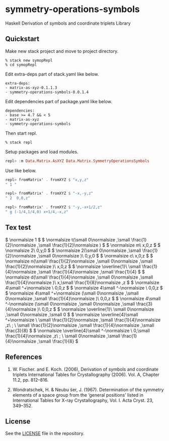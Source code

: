 # symmetry-operations-symbols

Haskell Derivation of symbols and coordinate triplets Library

## Quickstart

Make new stack project and move to project directory.

```shell
% stack new symopRepl
% cd symopRepl
```

Edit extra-deps part of stack.yaml like below.

```
extra-deps:
- matrix-as-xyz-0.1.1.3
- symmetry-operations-symbols-0.0.1.4
```

Edit dependencies part of package.yaml like below.

```
dependencies:
- base >= 4.7 && < 5
- matrix-as-xyz
- symmetry-operations-symbols
```

Then start repl.

```shell
% stack repl
```

Setup packages and load modules.

```haskell
repl> :m Data.Matrix.AsXYZ Data.Matrix.SymmetryOperationsSymbols
```

Use like below.

```haskell
repl> fromMatrix' . fromXYZ $ "x,y,z"
" 1 "

repl> fromMatrix' . fromXYZ $ "-x,-y,z"
" 2  0,0,z"

repl> fromMatrix' . fromXYZ $ "-y,-x+1/2,z"
" g (-1/4,1/4,0) x+1/4,-x,z"
```

## Tex test

$ \normalsize 1 $
$ \normalsize t(\small 0\normalsize ,\small \frac{1}{2}\normalsize ,\small \frac{1}{2}\normalsize ) $
$ \normalsize m\ x,0,z $
$ \normalsize 2\ 0,y,0 $
$ \normalsize 2(\small 0\normalsize ,\small \frac{1}{2}\normalsize ,\small 0\normalsize )\ 0,y,0 $
$ \normalsize c\ x,0,z $
$ \normalsize n(\small \frac{1}{2}\normalsize ,\small 0\normalsize ,\small \frac{1}{2}\normalsize )\ x,0,z $
$ \normalsize \overline{1}\ \small \frac{1}{4}\normalsize ,\small \frac{1}{4}\normalsize ,\small \frac{1}{4} $
$ \normalsize d(\small \frac{1}{4}\normalsize ,\small 0\normalsize ,\small \frac{1}{4}\normalsize )\ x,\small \frac{1}{8}\normalsize ,z $
$ \normalsize 4\small ^+\normalsize \ 0,0,z $
$ \normalsize 4\small ^-\normalsize \ 0,0,z $
$ \normalsize 4\small ^+\normalsize (\small 0\normalsize ,\small 0\normalsize ,\small \frac{1}{4}\normalsize )\ 0,0,z $
$ \normalsize 4\small ^-\normalsize (\small 0\normalsize ,\small 0\normalsize ,\small \frac{3}{4}\normalsize )\ 0,0,z $
$ \normalsize \overline{1}\ \small 0\normalsize ,\small 0\normalsize ,\small 0 $
$ \normalsize \overline{4}\small ^+\normalsize \ \small \frac{1}{2}\normalsize ,\small \frac{1}{4}\normalsize ,z\ ; \ \small \frac{1}{2}\normalsize ,\small \frac{1}{4}\normalsize ,\small \frac{3}{8} $
$ \normalsize \overline{4}\small ^-\normalsize \ 0,\small \frac{1}{4}\normalsize ,z\ ; \ \small 0\normalsize ,\small \frac{1}{4}\normalsize ,\small \frac{1}{8} $






## References

1. W. Fischer. and E. Koch. (2006), Derivation of symbols and coordinate triplets International Tables for Crystallography (2006). Vol. A, Chapter 11.2, pp. 812–816.

2. Wondratschek, H. & Neubu ̈ser, J. (1967). Determination of the symmetry elements of a space group from the ‘general positions’ listed in International Tables for X-ray Crystallography, Vol. I. Acta Cryst. 23, 349–352.

## License

See the [LICENSE](https://raw.githubusercontent.com/narumij/symmetry-operations-symbols/master/LICENSE)
file in the repository.
